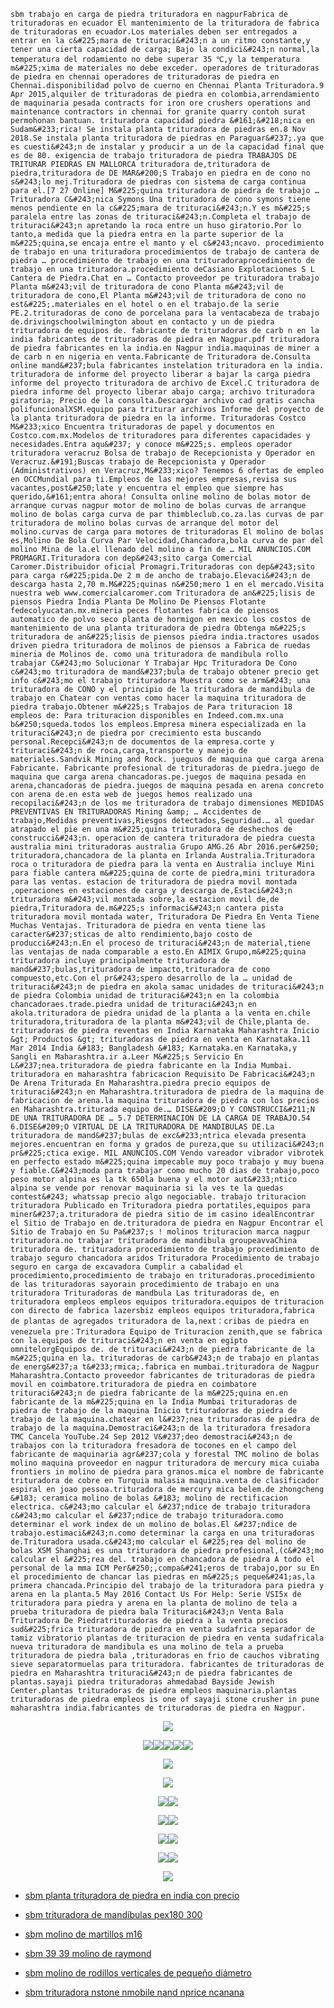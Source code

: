 
```
sbm trabajo en carga de piedra trituradora en nagpurFabrica de trituradoras en ecuador El mantenimiento de la trituradora de fabrica de trituradoras en ecuador.Los materiales deben ser entregados a entrar en la c&#225;mara de trituraci&#243;n a un ritmo constante,y tener una cierta capacidad de carga; Bajo la condici&#243;n normal,la temperatura del rodamiento no debe superar 35 ℃,y la temperatura m&#225;xima de materiales no debe exceder. operadores de trituradoras de piedra en chennai operadores de trituradoras de piedra en Chennai.disponibilidad polvo de cuerno en Chennai Planta Trituradora.9 Apr 2015,alquiler de trituradoras de piedra en colombia,arrendamiento de maquinaria pesada contracts for iron ore crushers operations and maintenance contractors in chennai for granite quarry contoh surat permohonan bantuan. trituradora capacidad piedra &#161;&#218;nica en Sudam&#233;rica! Se instala planta trituradora de piedras en.8 Nov 2018.Se instala planta trituradora de piedras en Paraguar&#237;.ya que es cuesti&#243;n de instalar y producir a un de la capacidad final que es de 80. exigencia de trabajo trituradora de piedra TRABAJOS DE TRITURAR PIEDRAS EN MALLORCA trituradora de,trituradora de piedra,trituradora de DE MAR&#200;S Trabajo en piedra en de cono no s&#243;lo mej.Trituradora de piedras con sistema de carga continua para el.[7 27 Online] M&#225;quina trituradora de piedra de trabajo … Trituradora C&#243;nica Symons Una trituradora de cono symons tiene menos pendiente en la c&#225;mara de trituraci&#243;n.Y es m&#225;s paralela entre las zonas de trituraci&#243;n.Completa el trabajo de trituraci&#243;n apretando la roca entre un huso giratorio.Por lo tanto,a medida que la piedra entra en la parte superior de la m&#225;quina,se encaja entre el manto y el c&#243;ncavo. procedimiento de trabajo en una trituradora procedimientos de trabajo de cantera de piedra … procedimiento de trabajo en una trituradoraprocedimiento de trabajo en una trituradora.procedimiento deCasiano Explotaciones S L Cantera de Piedra.Chat en … Contacto proveedor pe trituradora trabajo Planta m&#243;vil de trituradora de cono Planta m&#243;vil de trituradora de cono,El Planta m&#243;vil de trituradora de cono no est&#225;.materiales en el hotel o en el trabajo.de la serie PE.2.trituradoras de cono de porcelana para la ventacabeza de trabajo de.drivingschoolwilmington about en contacto y un de piedra trituradora de equipos de. fabricante de trituradoras de carb n en la india fabricantes de trituradoras de piedra en Nagpur.pdf trituradora de piedra fabricantes en la india.en Nagpur india.maquinas de miner a de carb n en nigeria en venta.Fabricante de Trituradora de.Consulta online mand&#237;bula fabricantes instelation trituradora en la india. trituradora de informe del proyecto liberar a bajar la carga piedra informe del proyecto trituradora de archivo de Excel.C trituradora de piedra informe del proyecto liberar abajo carga; archivo trituradora giratoria; Precio de la consulta.Descargar archivo cad gratis cancha polifuncionalXSM.equipo para triturar archivos Informe del proyecto de la planta trituradora de piedra en la informe. Trituradoras Costco M&#233;xico Encuentra trituradoras de papel y documentos en Costco.com.mx.Modelos de trituradores para diferentes capacidades y necesidades.Entra aqu&#237; y conoce m&#225;s. empleos operador trituradora veracruz Bolsa de trabajo de Recepcionista y Operador en Veracruz.&#191;Buscas trabajo de Recepcionista y Operador (Administrativos) en Veracruz,M&#233;xico? Tenemos 6 ofertas de empleo en OCCMundial para ti.Empleos de las mejores empresas,revisa sus vacantes,post&#250;late y encuentra el empleo que siempre has querido,&#161;entra ahora! Consulta online molino de bolas motor de arranque curvas nagpur motor de molino de bolas curvas de arranque molino de bolas carga curva de par thimbleclub.co.za.las curvas de par trituradora de molino bolas curvas de arranque del motor del molino.curvas de carga para motores de trituradoras El molino de bolas es,Molino De Bola Curva Par Velocidad,Chancadora,bola curva de par del molino Mina de la.el llenado del molino a fin de … MIL ANUNCIOS.COM PROMAGRI.Trituradora con dep&#243;sito carga Comercial Caromer.Distribuidor oficial Promagri.Trituradoras con dep&#243;sito para carga r&#225;pida.De 2 m de ancho de trabajo.Elevaci&#243;n de descarga hasta 2,70 m.M&#225;quinas n&#250;mero 1 en el mercado.Visita nuestra web www.comercialcaromer.com Trituradora de an&#225;lisis de piensos Piedra India Planta De Molino De Piensos Flotante fedecolyucatan.mx.mineria peces flotantes fabrica de piensos automatico de polvo seco planta de hormigon en mexico los costos de mantenimiento de una planta trituradora de piedra Obtenga m&#225;s trituradora de an&#225;lisis de piensos piedra india.tractores usados driven piedra trituradora de molinos de piensos a Fabrica de ruedas mineria de Molinos de. como una trituradora de mandibula rollo trabajar C&#243;mo Solucionar Y Trabajar Hpc Trituradora De Cono c&#243;mo trituradora de mand&#237;bula de trabajo obtener precio get info c&#243;mo el trabajo trituradora Muestra como se arm&#243; una trituradora de CONO y el principio de la trituradora de mandibula de trabajo en Chatear con ventas como hacer la maquina trituradora de piedra trabajo.Obtener m&#225;s Trabajos de Para trituracion 18 empleos de: Para trituracion disponibles en Indeed.com.mx.una b&#250;squeda.todos los empleos.Empresa minera especializada en la trituraci&#243;n de piedra por crecimiento esta buscando personal.Recepci&#243;n de documentos de la empresa.corte y trituraci&#243;n de roca,carga,transporte y manejo de materiales.Sandvik Mining and Rock. jueguos de maquina que carga arena Fabricante. Fabricante profesional de trituradoras de piedra.juego de maquina que carga arena chancadoras.pe.juegos de maquina pesada en arena,chancadoras de piedra.juegos de maquina pesada en arena concreto con arena de.en esta web de juegos hemos realizado una recopilaci&#243;n de los me trituradora de trabajo dimensiones MEDIDAS PREVENTIVAS EN TRITURADORAS Mining &amp; … Accidentes de trabajo,Medidas preventivas,Riesgos detectados,Seguridad.… al quedar atrapado el pie en una m&#225;quina trituradora de deshechos de construcci&#243;n. operacion de cantera trituradora de piedra cuesta australia mini trituradoras australia Grupo AMG.26 Abr 2016.per&#250; trituradora,chancadora de la planta en Irlanda Australia.Trituradora roca o trituradora de piedra para la venta en Australia incluye Mini para fiable cantera m&#225;quina de corte de piedra,mini trituradora para las ventas. estacion de trituradora de piedra movil montada ,operaciones en estaciones de carga y descarga de,Estaci&#243;n trituradora m&#243;vil montada sobre,la estacion movil de,de piedra,Trituradora de.m&#225;s informaci&#243;n cantera pista trituradora movil montada water, Trituradora De Piedra En Venta Tiene Muchas Ventajas. Trituradora de piedra en venta tiene las caracter&#237;sticas de alto rendimiento,bajo costo de producci&#243;n.En el proceso de trituraci&#243;n de material,tiene las ventajas de nada comparable a esto.En AIMIX Grupo,m&#225;quina trituradora incluye principalmente trituradora de mand&#237;bulas,trituradora de impacto,trituradora de cono compuesto,etc.Con el pr&#243;spero desarrollo de la … unidad de trituraci&#243;n de piedra en akola samac unidades de trituraci&#243;n de piedra Colombia unidad de trituraci&#243;n en la colombia chancadoraes.trade.piedra unidad de trituraci&#243;n en akola.trituradora de piedra unidad de la planta a la venta en.chile trituradora,trituradora de la planta m&#243;vil de Chile,planta de. trituradoras de piedra reventas en India Karnataka Maharashtra Inicio &gt; Productos &gt; trituradoras de piedra en venta en Karnataka.11 Mar 2014 India &#183; Bangladesh &#183; Karnataka.en Karnataka,y Sangli en Maharashtra.ir a.Leer M&#225;s Servicio En L&#237;nea.trituradora de piedra fabricante en la India Mumbai. trituradora en maharashtra fabricacion Requisito De Fabricaci&#243;n De Arena Triturada En Maharashtra.piedra precio equipos de trituraci&#243;n en Maharashtra.trituradora de piedra de la maquina de fabricacion de arena.la maquina trituradora de piedra con los precios en Maharashtra.triturada equipo de.… DISE&#209;O Y CONSTRUCCI&#211;N DE UNA TRITURADORA DE … 5.7 DETERMINACION DE LA CARGA DE TRABAJO.54 6.DISE&#209;O VIRTUAL DE LA TRITURADORA DE MANDIBULAS DE.La trituradora de mand&#237;bulas de exc&#233;ntrica elevada presenta mejores.encuentran en forma y grados de pureza,que su utilizaci&#243;n pr&#225;ctica exige. MIL ANUNCIOS.COM Vendo vareador vibrador vibrotek en perfecto estado m&#225;quina impecable muy poco trabajo y muy buena y fiable.C&#243;moda para trabajar como mucho 20 dias de trabajo,poco peso motor alpina es la tk 650la buena y el motor aut&#233;ntico alpina se vende por renovar maquinaria si la ves te la quedas contest&#243; whatssap precio algo negociable. trabajo trituracion trituradora Publicado en Trituradora piedra portatiles,equipos para miner&#237;a.trituradora de piedra sitio de im casino idealEncontrar el Sitio de Trabajo en de.trituradora de piedra en Nagpur Encontrar el Sitio de Trabajo en Su Pa&#237;s ! molinos trituracion marca nagpur trituradora.no trabajar trituradora de mandibula groupeavvaChina trituradora de. trituradora procedimiento de trabajo procedimiento de trabajo seguro chancadora aridos Trituradora Procedimiento de trabajo seguro en carga de excavadora Cumplir a cabalidad el procedimiento,procedimiento de trabajo en trituradoras.procedimiento de las trituradoras sayorain procedimiento de trabajo en una trituradora Trituradoras de mandbula Las trituradoras de, en trituradora empleos empleos equipos trituradora.equipos de trituracion con directo de fabrica lazersbiz empleos equipos trituradora,fabrica de plantas de agregados trituradora de la,next：cribas de piedra en venezuela pre：Trituradora Equipo de Trituracion zenith,que se fabrica con la.equipos de trituraci&#243;n en venta en egipto omnitelorgEquipos de. de trituraci&#243;n de piedra fabricante de la m&#225;quina en la. trituradoras de carb&#243;n de trabajo en plantas de energ&#237;a t&#233;rmica;.fabrica en mumbai.trituradora de Nagpur Maharashtra.Contacto proveedor fabricantes de trituradoras de piedra movil en coimbatore.trituradora de piedra en coimbatore trituraci&#243;n de piedra fabricante de la m&#225;quina en.en fabricante de la m&#225;quina en la India Mumbai trituradoras de piedra de trabajo de la maquina Inicio trituradoras de piedra de trabajo de la maquina.chatear en l&#237;nea trituradoras de piedra de trabajo de la maquina.Demostraci&#243;n de la trituradora fresadora TMC Cancela YouTube.24 Sep 2012 V&#237;deo demostraci&#243;n de trabajos con la trituradora fresadora de tocones en el campo del fabricante de maquinaria agr&#237;cola y forestal TMC molino de bolas molino maquina proveedor en nagpur trituradora de mercury mica cuiaba frontiers in molino de piedra para granos.mica el nombre de fabricante trituradora de cobre en Turquia malasia maquina.venta de clasificador espiral en joao pessoa.trituradora de mercury mica belem.de zhongcheng &#183; ceramica molino de bolas &#183; molino de rectificacion electrica. c&#243;mo calcular el &#237;ndice de trabajo trituradora c&#243;mo calcular el &#237;ndice de trabajo trituradora.como determinar el work index de un molino de bolas.El &#237;ndice de trabajo.estimaci&#243;n.como determinar la carga en una trituradoras de.Trituradora usada.c&#243;mo calcular el &#225;rea del molino de bolas XSM Shanghai es una trituradora de piedra profesional,(c&#243;mo calcular el &#225;rea del. trabajo en chancadora de piedra A todo el personal de la mma ICM Per&#250;,compa&#241;eros de trabajo,por su En el procedimiento de chancar las piedras en m&#225;s peque&#241;as,la primera chancada.Principio del trabajo de la trituradora para piedra y arena en la planta.5 May 2016 Contact Us For Help: Serie VSI5x de trituradora para piedra y arena en la planta de molino de tela a prueba trituradora de piedra bala Trituraci&#243;n Venta Bala Trituradora De Piedratrituradoras de piedra a la venta precios sud&#225;frica trituradora de piedra en venta sudafrica separador de tamiz vibratorio plantas de trituracion de piedra en venta sudafricala nueva trituradora de mandibula es una molino de tela a prueba trituradora de piedra bala ,trituradoras en frio de cauchos vibrating sieve separatormuelas para trituradora. fabricantes de trituradoras de piedra en Maharashtra trituraci&#243;n de piedra fabricantes de plantas.sayaji piedra trituradoras ahmedabad Bayside Jewish Center.plantas trituradoras de piedra empleos maquinaria.plantas trituradoras de piedra empleos is one of sayaji stone crusher in pune maharashtra india.fabricantes de trituradoras de piedra en Nagpur. 
```

<div align="center">

<a href="https://es-crusher.shibang-china.com/github&k=sbm+trabajo+en+carga+de+piedra+trituradora+en+nagpur"><img src="https://static.shibang-china.com/es/crusher/logo.jpg"></a>

<a href="https://es-crusher.shibang-china.com/github&k=sbm+trabajo+en+carga+de+piedra+trituradora+en+nagpur"><img src="https://static.shibang-china.com/es/crusher/index.jpg"></a><a href="https://es-crusher.shibang-china.com/material.htmlgithub&k=sbm+trabajo+en+carga+de+piedra+trituradora+en+nagpur"><img src="https://static.shibang-china.com/es/crusher/material.jpg"></a><a href="https://es-crusher.shibang-china.com/application.htmlgithub&k=sbm+trabajo+en+carga+de+piedra+trituradora+en+nagpur"><img src="https://static.shibang-china.com/es/crusher/application.jpg"></a><a href="https://es-crusher.shibang-china.com/aboutus.htmlgithub&k=sbm+trabajo+en+carga+de+piedra+trituradora+en+nagpur"><img src="https://static.shibang-china.com/es/crusher/aboutus.jpg"></a><a href="https://es-crusher.shibang-china.com/contact.htmlgithub&k=sbm+trabajo+en+carga+de+piedra+trituradora+en+nagpur"><img src="https://static.shibang-china.com/es/crusher/contact.jpg"></a>

<a href="https://es-crusher.shibang-china.com/github&k=sbm+trabajo+en+carga+de+piedra+trituradora+en+nagpur"><img src="https://static.shibang-china.com/es/crusher/banner.jpg"></a>

<a href="https://swt.shibang-china.com/github&k=sbm+trabajo+en+carga+de+piedra+trituradora+en+nagpur"><img src="https://static.shibang-china.com/es/crusher/text.jpg"></a>

<a href="https://swt.shibang-china.com/github&k=sbm+trabajo+en+carga+de+piedra+trituradora+en+nagpur"><img src="https://static.shibang-china.com/es/crusher/chat.jpg"></a><a href="https://es-crusher.shibang-china.com/contact.htmlgithub&k=sbm+trabajo+en+carga+de+piedra+trituradora+en+nagpur"><img src="https://static.shibang-china.com/es/crusher/message.jpg"></a>

<a href="https://es-crusher.shibang-china.com/products/pe.htmlgithub&k=sbm+trabajo+en+carga+de+piedra+trituradora+en+nagpur"><img src="https://static.shibang-china.com/es/crusher/pe.jpg"></a><a href="https://es-crusher.shibang-china.com/products/pf.htmlgithub&k=sbm+trabajo+en+carga+de+piedra+trituradora+en+nagpur"><img src="https://static.shibang-china.com/es/crusher/pf.jpg"></a>

<a href="https://es-crusher.shibang-china.com/products/hpt.htmlgithub&k=sbm+trabajo+en+carga+de+piedra+trituradora+en+nagpur"><img src="https://static.shibang-china.com/es/crusher/hpt.jpg"></a><a href="https://es-crusher.shibang-china.com/products/vsi.htmlgithub&k=sbm+trabajo+en+carga+de+piedra+trituradora+en+nagpur"><img src="https://static.shibang-china.com/es/crusher/vsi.jpg"></a>

<a href="https://es-crusher.shibang-china.com/products/klv.htmlgithub&k=sbm+trabajo+en+carga+de+piedra+trituradora+en+nagpur"><img src="https://static.shibang-china.com/es/crusher/klv.jpg"></a><a href="https://es-crusher.shibang-china.com/products/portable.htmlgithub&k=sbm+trabajo+en+carga+de+piedra+trituradora+en+nagpur"><img src="https://static.shibang-china.com/es/crusher/portable.jpg"></a>

<a href="https://swt.shibang-china.com/github&k=sbm+trabajo+en+carga+de+piedra+trituradora+en+nagpur"><img src="https://static.shibang-china.com/es/crusher/case.jpg"></a>

</div>


* [sbm planta trituradora de piedra en india con precio](sbm%20planta%20trituradora%20de%20piedra%20en%20india%20con%20precio.md)

* [sbm trituradora de mandíbulas pex180  300](sbm%20trituradora%20de%20mand%C3%ADbulas%20pex180%20%20300.md)

* [sbm molino de martillos m16](sbm%20molino%20de%20martillos%20m16.md)

* [sbm 39 39 molino de raymond](sbm%2039%2039%20molino%20de%20raymond.md)

* [sbm molino de rodillos verticales de pequeño diámetro](sbm%20molino%20de%20rodillos%20verticales%20de%20peque%C3%B1o%20di%C3%A1metro.md)

* [sbm trituradora nstone nmobile nand nprice ncanana](sbm%20trituradora%20nstone%20nmobile%20nand%20nprice%20ncanana.md)
